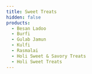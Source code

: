 ```yaml
---
title: Sweet Treats
hidden: false
products:
  - Besan Ladoo
  - Burfi
  - Gulab Jamun
  - Kulfi
  - Rasmalai
  - Holi Sweet & Savory Treats
  - Holi Sweet Treats
---
```

